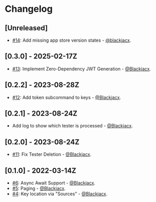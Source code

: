 # Changelog

## [Unreleased]
* [#14](https://github.com/dbdrive/beiwagen/pull/14): Add missing app store version states - [@blackjacx](https://github.com/blackjacx). 

## [0.3.0] - 2025-02-17Z
* [#13](https://github.com/Blackjacx/ASCKit/pull/13): Implement Zero-Dependency JWT Generation - [@Blackjacx](https://github.com/blackjacx).

## [0.2.2] - 2023-08-28Z
* [#12](https://github.com/Blackjacx/ASCKit/pull/12): Add token subcommand to keys - [@Blackjacx](https://github.com/blackjacx).

## [0.2.1] - 2023-08-24Z
* Add log to show which tester is processed - [@Blackjacx](https://github.com/blackjacx).

## [0.2.0] - 2023-08-24Z
* [#11](https://github.com/Blackjacx/ASCKit/pull/11): Fix Tester Deletion - [@Blackjacx](https://github.com/blackjacx).

## [0.1.0] - 2022-03-14Z
* [#6](https://github.com/Blackjacx/ASCKit/pull/6): Async Await Support - [@Blackjacx](https://github.com/blackjacx).
* [#5](https://github.com/Blackjacx/ASCKit/pull/5): Paging - [@Blackjacx](https://github.com/blackjacx).
* [#4](https://github.com/Blackjacx/ASCKit/pull/4): Key location via "Sources" - [@Blackjacx](https://github.com/blackjacx).
